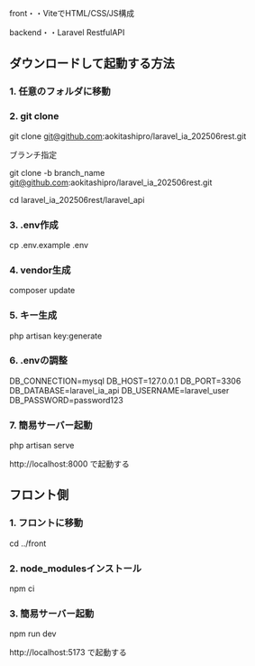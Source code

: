 front・・ViteでHTML/CSS/JS構成

backend・・Laravel RestfulAPI


## ダウンロードして起動する方法

### 1. 任意のフォルダに移動


### 2. git clone

git clone git@github.com:aokitashipro/laravel_ia_202506rest.git


ブランチ指定

git clone -b branch_name git@github.com:aokitashipro/laravel_ia_202506rest.git


cd laravel_ia_202506rest/laravel_api

### 3. .env作成

cp .env.example .env


### 4. vendor生成

composer update


### 5. キー生成

php artisan key:generate


### 6. .envの調整

DB_CONNECTION=mysql
DB_HOST=127.0.0.1
DB_PORT=3306
DB_DATABASE=laravel_ia_api
DB_USERNAME=laravel_user
DB_PASSWORD=password123


### 7. 簡易サーバー起動

php artisan serve

http://localhost:8000 で起動する

## フロント側


### 1. フロントに移動

cd ../front

### 2. node_modulesインストール

npm ci

### 3. 簡易サーバー起動

npm run dev

http://localhost:5173 で起動する
